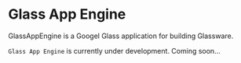 Glass App Engine
========

GlassAppEngine is a Googel Glass application for building Glassware.

`Glass App Engine` is currently under development.
Coming soon...
